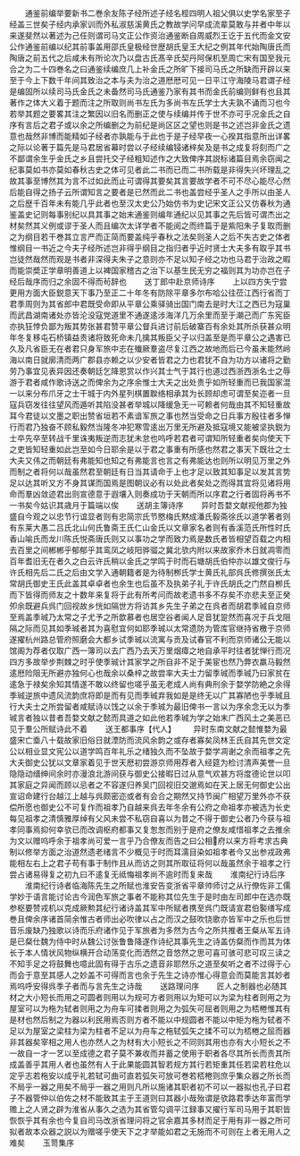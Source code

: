 <!-- { "loadSidebar": true } -->
　　通鉴前编举要新书二巻余友陈子经所述子经名桱四明人祖父俱以史学名家至子经盖三世矣子经内承家训而外私淑慈溪黄氏之教故学问早成流辈莫敢与并者中年以来遂斐然以著述为己任则谓司马文正公作资治通鉴断自周威烈王讫于五代而金文安公作通鉴前编以纪其前事盖用邵氏皇极经世歴胡氏皇王大纪之例其年代始陶唐氏而陶唐之前五代之后咸未有所论次乃以盘古氏髙辛氏契丹阿保机至周亡宋有国至我元合之为二十四巻名之曰通鉴续编庶几上补金氏之所旷下接司马氏之所缺而开辟以来至于今上下数千年间其致治之本与夫为治之道厯厯可见一日平江守海陵马君谓子经是编固所以续司马氏金氏之未备然司马氏通鉴乃家有其书而金氏前编则鲜有也且其著作之体大义着于题而注之所取则尚书左氏为多尚书左氏学士大夫孰不诵而习也今若举其题之要畧其注之繁因以旧名而删正之使与续编并传于世不亦可乎况金氏之自序有言后之君子或以余之所编删之为前纪是尚区区之望也则是书之述岂非金氏之遗意也哉然非博而能精如子经者亦孰能与于此也于是子经早夜一心揆其指意所出详畧之际以论著于篇先是马君居省幕时尝以子经续编锓诸梓矣及是书之成复将刻而广之不鄙谓余生乎金氏之乡且尝托交子经粗知述作之大致俾序其説标诸篇目焉余窃闻之纪事莫如书亦莫如春秋古史之体可见者此二书而已而二书所载是非得失兴坏理乱之故其事至博然其为言不过如此而止可谓得其要矣其言要故学者不可不尽心能尽心然后能自得之扬子云所谓知言之要者是已然而此二书也盖尝经乎圣人之手所以由圣人之后歴千百年未有能几乎此者也至汉太史公乃始仿书为史记宋文正公又仿春秋为通鉴盖史记则每事别纪以具其事之始末通鉴则编年通纪以见其事之先后皆可谓杰出之材矣然其义例或谬于圣人而且编次太详学者不能阅之而终篇于是紫阳朱子复取而删之为纲目若干巻其立言严而正简而要盖纯乎春秋之法矣则圣人之后不失古史之体者惟纲目一书近之今夫子经所述岂非得乎纲目之指归者乎近时贤士大夫多有取乎其书岂徒然哉然而观是书者非深得夫朱子之意则亦不足以知子经之功也马君于治政之暇而能崇奬正学章明善道上以裨国家稽古之治下以基生民无穷之福则其为功亦岂在子经后哉序而归之余固不得而茍辞也
　　送丁郎中赴京师诗序
　　上以四方失宁尝更用方面大臣鋭意天下事乃至正二十年冬有防除平章多尔布哈公往莅江西行省而丁君季周则为其省郎中君既受命即从平章公乘驿骑出国门南去是时大江之西已为寇巢而武昌湖南诸处亦皆沦没寇党道里不通遂逺涉海洋几万余里而至于潮己而广东宪臣亦执狂悖负鄙为叛其势张甚君赞平章公督兵进讨前后破寨百有余处其所杀获甚众明年冬复移屯石桥镇益责诸将致死命未几擒其叛臣父子以归盖至是而平章公之遇害已久及凡省臣无在者君只身军旅中志在殱厥羣盗尽复江西之故地而后已今虽未能然岭海以南日就廓清而两广郡县亦赖之以少安者皆君之力也君犹不自为功方以诸将之勤劳乃事宜见表异因还奏朝廷乞降恩赏以作兴其士气于其行也道过西浙西浙名士之辱游于君者咸作歌诗送之而俾余为之序余惟士大夫之出处贵乎如所轻重而已我国家混一以来分布爪牙之士干城于内外星列棋置聫络相承其为长顾却虑可谓至矣迩者一旦寇兵窃发往往望风而遁听其陷没甚者举城以降缓急无一可赖者何哉由其不知轻重故耳今君徒以文墨之职出赞省垣若不素谙军旅之事也然当受命之日兵事方殷往者多惮行而君乃独奋不顾私毅然当隆冬冲犯寒雪逺出万里无所避及抵寇境又能被坚执鋭为士卒先卒至转战千里诛夷叛逆而志犹未怠也呜呼若君者可谓知所轻重者矣向使天下之吏皆知轻重如此岂至如今日耶余是以于君之事重有所感也然君之事天下既壮之士大夫又伟之而朝廷有弗能知也知之有弗能言也言之有弗能达也则所以明见万里之外而制之者将何以哉虽然君至朝廷有日当其请命于上也才足以致其知事足以发其言势足以达其听又方不身其谋而国焉是图朝议必有以处此者矣处之而得其宜将见诸将用命而羣凶敛迹君出则宣德意于遐壤入则奏成功于天朝而所以序君之行者固将再书不一书矣今姑识其歳月于篇端以俟
　　送胡主簿诗序
　　异时吾婺文献视他郡为独盛自今观之以忠节行谊显者则有忠简宗氏节愍梅氏黙成潘氏毅斋徐氏以道学著者则有东莱大愚二吕氏北山何氏鲁斋王氏仁山金氏以文章家名者则有香溪范氏所性时氏香山喻氏而龙川陈氏悦斋唐氏则又以事功之学而致力焉是数氏者皆相望百载之内相去百里之间郴郴乎郁郁乎其鸾凤之岐阳骅骝之冀北欤内附以来故家乔木日就凋零而百年耆旧无在者久之白云许氏稍以金氏之学鸣于时而石塘胡氏伯仲亦以雄文俊行与许氏相先后二氏之后由文学入通朝籍者是为待制栁氏学士黄氏礼部呉氏修撰张氏太常胡氏御史王氏此盖其卓卓者也余生也后虽不及执弟子礼于许氏胡氏之门然自栁氏而下皆得而师友之十数年来复将于此有所考问而故老遗书多不存矣不亦悲夫至正癸夘余既避兵呉门回视故乡恍如隔世方将访其乡先生子弟之在呉者而胡君季珹自京师至焉盖季珹乃太常之子尤予之所歆慕者也居空谷者闻人足音犹跫然而喜况于兵戈阻隔之际而见其如季珹者其为喜慰宜何如耶季珹以太常遗防为管库官继持省檄于京师遂擢杭州路总管府照磨会大都乡试季珹以流寓与贡及试春官不利而京师诸公无能以馆阁为荐者仅取广西一簿司以去广西乃去天万里烟瘴之地自承平时往者犹惮行而况四方多故举步荆棘之时乎使季珹计其家学之所自非不足于美宦也然乃弊衣羸马毅然逺厯险阻无所避亦独何心也哉余以桑梓之故尝率大夫士力留季珹而季珹乃曰家贫在逺急于禄矣余知其情遂不敢以终留也嗟乎虽无老成人尚有典刑余于婺学防絶之余得季珹逆旅中遗风流韵庶将即是而有见而季珹弃我如是是终无以广其寡陋也乎季珹且行大夫士之所尝留者咸赋诗以饯之以余于季珹为最旧俾书一言以为序余念无以为季珹言者独以昔者吾婺文献之懿而具道之如此他若季珹为学之始末广西风土之美恶已见于羣公所赋诗此不着
　　送王都事序【代人】
　　异时东南文献之懿惟婺为最盛宋亡埀八十载故家旧俗日就湮防而流风余韵之或存者寡矣凤林王氏自其先世文定公以相业显文宪公以道学鸣百年礼乐之绪独久而不坠故于婺学凋谢之余而祖孝之先大夫御史公犹以文章家着见于世天厯初尝游京师用荐者入经筵为检讨清声美誉一旦隐隐动缙绅间余时亦漫浪北游间获与御史公接暇日过从意气欢甚方将度德论世以叩其家庭之异闻而顾以忌者之不容遂归养吴门回视旧交邈焉如在天上居无何御史公出宣诏命建行台越江上越与呉颇密迩或者有会合之期然又持节闽广相望万里外亦不获偿所愿也御史公不可复作而祖孝乃自越来呉去年冬余有公府之命祖孝亦被选为长史每见祖孝之清慎雅厚绰有父风未尝不私窃自喜以为昔之不得于御史公者乃今获与祖孝同事焉抑何幸欤已而改调枢府都事又复怱怱而别于是府之僚友咸惜祖孝之去推余为文以赠呜呼余于祖孝尚可爱一言乎乃合僚友而告之曰公相府以来方将考求古典制以修举方面之治道然遗老绪言不少概见于时而耳濡目染如祖孝者今又出参戎政弗能相左右上之君子苟有事于制作且从而访之则其所取征将何以哉虽然余于祖孝之行尝占诸易得复之初九曰不逺复无祗悔祖孝尚不逾时而复来哉
　　淮南纪行诗后序
　　淮南纪行诗者临海陈先生之所赋也淮安告变浙省平章帅师讨之从行僚佐非工儒学妙于语言能讨论古今润色军旅之事者不能称其位先生于是时由左司郎中在选亦既参枢要赞戎机以克成厥勲其纪行诸诗盖其军中所赋者携至呉门既请宣君伯褧缮写成巻且俾余序诸首简余惟古者师出必吹律以占之而汉之鼓吹铙歌亦皆军中之乐也后世音乐废缺乃独歌以诗而乐府诸作见于军旅者为多然为古今之所共推者王粲从军五诗是已粲仕魏为侍中时从魏公讨张鲁鲁降遂作诗纪其事先生之诗盖仿粲而作而其为体长于本人情状风物纵横开合动荡变化而洒然之音悠然之思可喜可骇可悲可叹三读之不知手足之将鼓舞也噫此固有得于古乐之遗音非耶然乐之道至矣听之者不过得于心而会于意至其感人之妙盖不可得而言也余于先生之诗亦惟心得意会而莫能言其妙者焉呜呼安得呉季子者而与言先生之诗哉
　　送路理问序
　　匠人之制器也必随其材之大小短长而用之可圆者则用以为规可方者则用以为矩可以为梁为柱者则用之为屋室可以为柂为轼者则用之为舟车可揉者则用之为弧矢可屈者则用之为桮棬惟其有是材也然后制之为器以利民用焉否则方者不能以中规圆者不能以中矩为柂为轼者不足以为屋室之梁柱为梁为柱者不足以为舟车之柂轼弧矢之揉不可以为桮棬之屈而器非其器矣宰相之用人也亦然人之为材有大小短长之不同则其用也亦有大小短长之不一故自一才一艺以至成德之君子莫不兼收而并蓄之使用于职者各尽其所长而责其所成盖善乎其用人者也虽然有人于此果能圆其智若规方其行若矩重其任若梁若柱危以定乎志若柂安以成乎礼若轼可曲可直若弧矢可放可巻若桮棬则庶乎集众器之所长而不局乎一器之用矣不局乎一器之用则凡所以施诸其职者初不可以一器拟也孔子曰君子不器管仲以伯佐之材不能致其主于王道则曰其器小哉殆谓是欤路君季达年富而学赡上之人贤之辟为淮省从事久之选为其省管勾调平江録事又擢行军司马用于其职皆恢恢乎其有余也今复自司马改浙省理问将之官余嘉其多材而足于用有非一器之所可拟者故本众器之説以为赠嗟乎使天下之才举能如君之无施而不可则在上者无用人之难矣
　　玉笥集序

